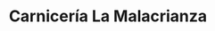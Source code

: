 ---
title: "Carnicería La Malacrianza"
url: /san-jose/carniceria-la-malacrianza/
shop: Metzgerei
---